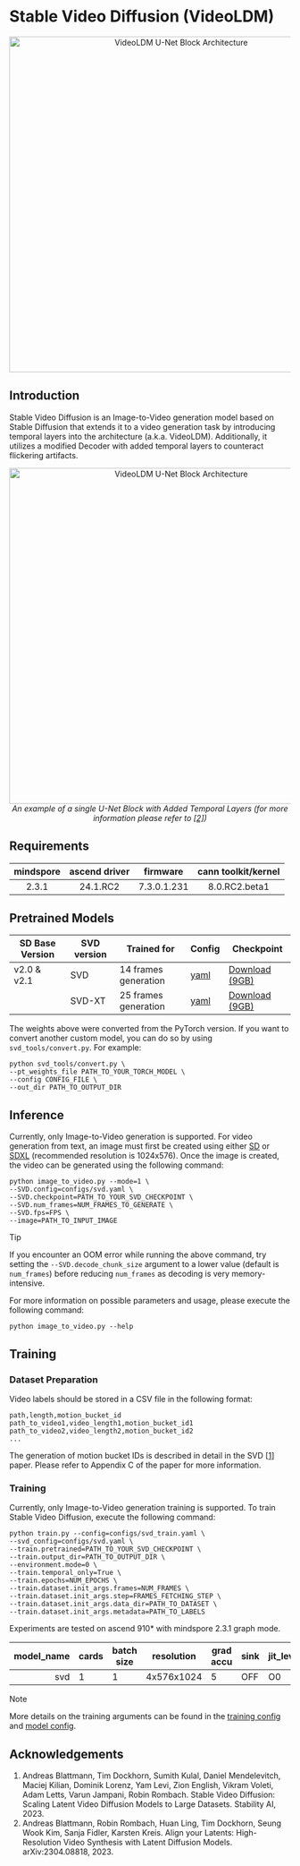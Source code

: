 # Stable Video Diffusion (VideoLDM)

<p align="center"><img width="600" alt="VideoLDM U-Net Block Architecture"
src="https://github.com/mindspore-lab/mindone/assets/16683750/0ac4c83e-f91d-4024-a8e5-e4fdad3f251a"/></p>

## Introduction

Stable Video Diffusion is an Image-to-Video generation model based on Stable Diffusion that extends it to a video
generation task by introducing temporal layers into the architecture (a.k.a. VideoLDM). Additionally, it utilizes a
modified Decoder with added temporal layers to counteract flickering artifacts.

<p align="center"><img width="600" alt="VideoLDM U-Net Block Architecture"
src="https://github.com/mindspore-lab/mindone/assets/16683750/e291f64d-fb49-4983-b488-22d96addb9fb"/>
<br><em>An example of a single U-Net Block with Added Temporal Layers (for more information please refer to <a href="#acknowledgements">[2]</a>)</em></p>

## Requirements

| mindspore | ascend driver | firmware    | cann toolkit/kernel |
|:---------:|:-------------:|:-----------:|:-------------------:|
| 2.3.1     | 24.1.RC2      | 7.3.0.1.231 | 8.0.RC2.beta1       |

## Pretrained Models


| SD Base Version | SVD version | Trained for          | Config                      | Checkpoint                                                                                |
|-----------------|-------------|----------------------|-----------------------------|-------------------------------------------------------------------------------------------|
| v2.0 & v2.1     | SVD         | 14 frames generation | [yaml](configs/svd.yaml)    | [Download (9GB)](https://download.mindspore.cn/toolkits/mindone/svd/svd-d19a808f.ckpt)    |
|                 | SVD-XT      | 25 frames generation | [yaml](configs/svd_xt.yaml) | [Download (9GB)](https://download.mindspore.cn/toolkits/mindone/svd/svd_xt-993f895f.ckpt) |


The weights above were converted from the PyTorch version. If you want to convert another custom model, you can do so by
using `svd_tools/convert.py`. For example:

```shell
python svd_tools/convert.py \
--pt_weights_file PATH_TO_YOUR_TORCH_MODEL \
--config CONFIG_FILE \
--out_dir PATH_TO_OUTPUT_DIR
```

## Inference

Currently, only Image-to-Video generation is supported. For video generation from text, an image must first be created
using either [SD](../stable_diffusion_v2/README.md#inference) or
[SDXL](../stable_diffusion_xl/GETTING_STARTED.md#inference) (recommended resolution is 1024x576).
Once the image is created, the video can be generated using the following command:

```shell
python image_to_video.py --mode=1 \
--SVD.config=configs/svd.yaml \
--SVD.checkpoint=PATH_TO_YOUR_SVD_CHECKPOINT \
--SVD.num_frames=NUM_FRAMES_TO_GENERATE \
--SVD.fps=FPS \
--image=PATH_TO_INPUT_IMAGE
```

> [!TIP]
> If you encounter an OOM error while running the above command, try setting the `--SVD.decode_chunk_size` argument to
> a lower value (default is `num_frames`) before reducing `num_frames` as decoding is very memory-intensive.

For more information on possible parameters and usage, please execute the following command:

```shell
python image_to_video.py --help
```

## Training

### Dataset Preparation

Video labels should be stored in a CSV file in the following format:

```text
path,length,motion_bucket_id
path_to_video1,video_length1,motion_bucket_id1
path_to_video2,video_length2,motion_bucket_id2
...
```

The generation of motion bucket IDs is described in detail in the SVD [[1](#acknowledgements)] paper.
Please refer to Appendix C of the paper for more information.

### Training

Currently, only Image-to-Video generation training is supported.
To train Stable Video Diffusion, execute the following command:

```shell
python train.py --config=configs/svd_train.yaml \
--svd_config=configs/svd.yaml \
--train.pretrained=PATH_TO_YOUR_SVD_CHECKPOINT \
--train.output_dir=PATH_TO_OUTPUT_DIR \
--environment.mode=0 \
--train.temporal_only=True \
--train.epochs=NUM_EPOCHS \
--train.dataset.init_args.frames=NUM_FRAMES \
--train.dataset.init_args.step=FRAMES_FETCHING_STEP \
--train.dataset.init_args.data_dir=PATH_TO_DATASET \
--train.dataset.init_args.metadata=PATH_TO_LABELS
```

Experiments are tested on ascend 910* with mindspore 2.3.1 graph mode.

<div align="center">

|  model_name  | cards | batch size  | resolution | grad accu  |sink | jit_level | graph compile | s/step | recipe |
|-------------:|-------|-------------|-------------|-----------|-----|---------|--------------|---------| ------|
|     svd     |    1  |      1     |   4x576x1024 |     5    |  OFF | O0    |     6 mins   |   1.18   | [yaml](configs/svd_train.yaml) |

</div>

> [!NOTE]
> More details on the training arguments can be found in the [training config](configs/svd_train.yaml)
> and [model config](configs/svd.yaml).



## Acknowledgements

1. Andreas Blattmann, Tim Dockhorn, Sumith Kulal, Daniel Mendelevitch, Maciej Kilian, Dominik Lorenz, Yam Levi, Zion
   English, Vikram Voleti, Adam Letts, Varun Jampani, Robin Rombach. Stable Video Diffusion: Scaling Latent Video
   Diffusion Models to Large Datasets. Stability AI, 2023.
2. Andreas Blattmann, Robin Rombach, Huan Ling, Tim Dockhorn, Seung Wook Kim, Sanja Fidler, Karsten Kreis. Align your
   Latents: High-Resolution Video Synthesis with Latent Diffusion Models. arXiv:2304.08818, 2023.
